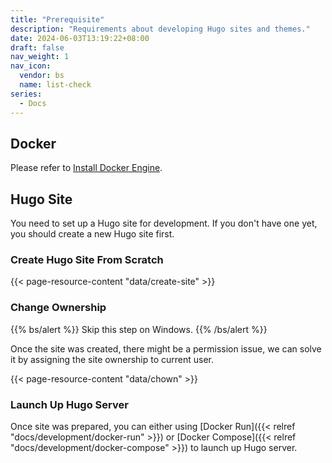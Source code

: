 ```yaml
---
title: "Prerequisite"
description: "Requirements about developing Hugo sites and themes."
date: 2024-06-03T13:19:22+08:00
draft: false
nav_weight: 1
nav_icon:
  vendor: bs
  name: list-check
series:
  - Docs
---
```


## Docker

Please refer to [Install Docker Engine](https://docs.docker.com/engine/install/).

## Hugo Site

You need to set up a Hugo site for development. If you don't have one yet, you should create a new Hugo site first.

### Create Hugo Site From Scratch

{{< page-resource-content "data/create-site" >}}

### Change Ownership

{{% bs/alert %}}
Skip this step on Windows.
{{% /bs/alert %}}

Once the site was created, there might be a permission issue, we can solve it by assigning the site ownership to current user.

{{< page-resource-content "data/chown" >}}

### Launch Up Hugo Server

Once site was prepared, you can either using [Docker Run]({{< relref "docs/development/docker-run" >}}) or [Docker Compose]({{< relref "docs/development/docker-compose" >}}) to launch up Hugo server.
